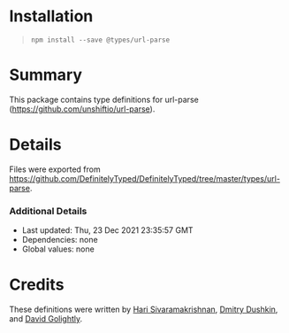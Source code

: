# Installation
> `npm install --save @types/url-parse`

# Summary
This package contains type definitions for url-parse (https://github.com/unshiftio/url-parse).

# Details
Files were exported from https://github.com/DefinitelyTyped/DefinitelyTyped/tree/master/types/url-parse.

### Additional Details
 * Last updated: Thu, 23 Dec 2021 23:35:57 GMT
 * Dependencies: none
 * Global values: none

# Credits
These definitions were written by [Hari Sivaramakrishnan](https://github.com/harisiva), [Dmitry Dushkin](https://github.com/DimitryDushkin), and [David Golightly](https://github.com/davidgoli).
